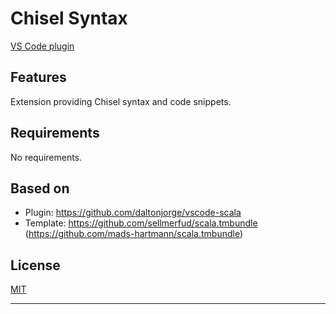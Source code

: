 # Chisel Syntax

[VS Code plugin](https://marketplace.visualstudio.com/items?itemName=nicolasstucki.scala)

## Features

Extension providing Chisel syntax and code snippets.

## Requirements

No requirements.

## Based on
* Plugin: https://github.com/daltonjorge/vscode-scala
* Template: https://github.com/sellmerfud/scala.tmbundle (https://github.com/mads-hartmann/scala.tmbundle)

## License
[MIT](LICENSE)

-----------------------------------------------------------------------------------------------------------
